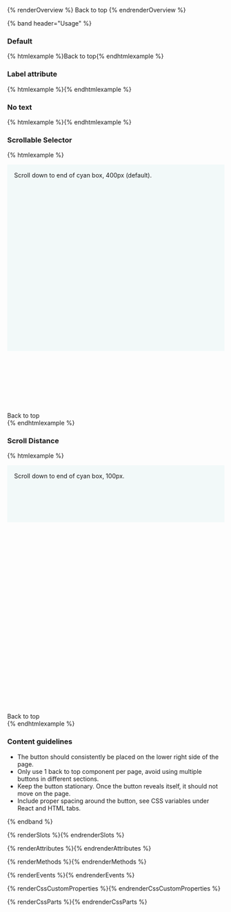 <style>
  :not(.override) > .example-preview pf-back-to-top {
    position: sticky !important;
    left: 100%;
    bottom: 0;
  }

  :not(.override) > .example-preview pf-back-to-top::part(trigger) {
    display: inline-block !important;
  }

  .override > .example-preview :is(#scrollable-selector-example, #scroll-distance-example) {
    position: relative;
    height: 200px; 
    overflow-y: scroll;
  }

  .override > .example-preview :is(#scrollable-selector-example, #scroll-distance-example) pf-back-to-top {
    position: relative !important;
    left: 100%;
    bottom: 0;
  }

  .overflow {
    height: 573px;
    position: relative;
  }

  .scroll-indicator {
    padding: var(--pf-global--spacer--md, 1rem);
    background-color: var(--pf-global--palette--cyan-50, #f2f9f9) !important;
  }

  #scrollable-selector-example .scroll-indicator {
    height: 400px;
  }

  #scroll-distance-example .scroll-indicator {
    height: 100px;
  }

</style>

{% renderOverview %}
  <pf-back-to-top href="#main">Back to top</pf-back-to-top>
{% endrenderOverview %}

{% band header="Usage" %}

  ### Default
  {% htmlexample %}<pf-back-to-top href="#main">Back to top</pf-back-to-top>{% endhtmlexample %}

  ### Label attribute
  {% htmlexample %}<pf-back-to-top href="#main" label="Back to top"></pf-back-to-top>{% endhtmlexample %}


  ### No text 
  {% htmlexample %}<pf-back-to-top href="#main"></pf-back-to-top>{% endhtmlexample %}

  <div class="override">

  ### Scrollable Selector
  {% htmlexample %}
    <div id="scrollable-selector-example">
      <div class="overflow" tabindex="0">
        <div class="scroll-indicator">
          <pf-icon icon="arrow-down"></pf-icon> Scroll down to end of cyan box, 400px (default).
        </div>
      </div>
      <pf-back-to-top href="#main" scrollable-selector="#scrollable-selector-example">Back to top</pf-back-to-top>
    </div>
  {% endhtmlexample %}

  ### Scroll Distance
  {% htmlexample %}
    <div id="scroll-distance-example">
      <div class="overflow" tabindex="0">
        <div class="scroll-indicator">
          <pf-icon icon="arrow-down"></pf-icon> Scroll down to end of cyan box, 100px.
        </div>
      </div>
      <pf-back-to-top href="#main" scroll-distance="100" scrollable-selector="#scroll-distance-example">Back to top</pf-back-to-top>
    </div>
  {% endhtmlexample %}

  </div>

  ### Content guidelines
  - The button should consistently be placed on the lower right side of the page.
  - Only use 1 back to top component per page, avoid using multiple buttons in different sections.
  - Keep the button stationary. Once the button reveals itself, it should not move on the page.
  - Include proper spacing around the button, see CSS variables under React and HTML tabs.

{% endband %}

{% renderSlots %}{% endrenderSlots %}

{% renderAttributes %}{% endrenderAttributes %}

{% renderMethods %}{% endrenderMethods %}

{% renderEvents %}{% endrenderEvents %}

{% renderCssCustomProperties %}{% endrenderCssCustomProperties %}

{% renderCssParts %}{% endrenderCssParts %}
